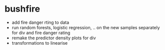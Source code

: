 # bushfire

- add fire danger rting to data
- run random forests, logistic regression, .. on the new samples separately for div and fire danger rating
- remake the predictor density plots for div
- transformations to linearise